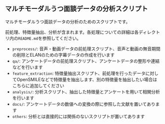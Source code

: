 ## マルチモーダルうつ面談データの分析スクリプト

マルチモーダルうつ面談データの分析のためのスクリプトです。

前処理、特徴量抽出、分析が含まれます。各処理についての詳細は各ディレクトリ内の`README.md`を参照してください。

- `preprocess/`: 音声・動画データの前処理スクリプト、音声と動画の無音期間の削除とELANのための字幕データの作成を行います
- `qa/`: アンケートデータの前処理スクリプト、アンケートデータの整形や連結などを行います
- `feature_extraction`: 特徴量抽出スクリプト、前処理を行ったデータに対してOpenSMILEなどで特徴量を抽出します、別の特徴量を抽出したい場合はこちらに追加してください
- `analysis/`: 分析スクリプト、抽出した特徴量とアンケートを用いて相関分析を行います
- `docs/`: アンケートデータの数値への変換の際に参照した文献を置いてあります
- `others`: 分析とは直接的には関係のないスクリプトが置いてあります
